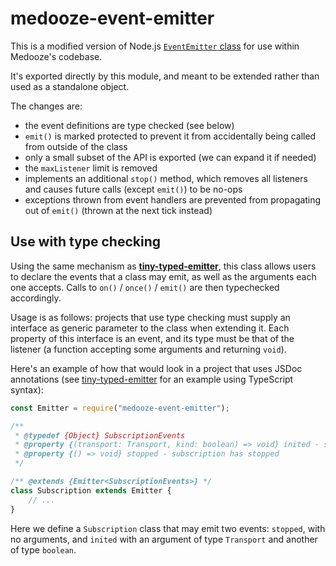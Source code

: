 # medooze-event-emitter

This is a modified version of Node.js [`EventEmitter` class][event-emitter] for use within Medooze's codebase.

It's exported directly by this module, and meant to be extended rather than used as a standalone object.

The changes are:

 - the event definitions are type checked (see below)
 - `emit()` is marked protected to prevent it from accidentally being called from outside of the class
 - only a small subset of the API is exported (we can expand it if needed)
 - the `maxListener` limit is removed
 - implements an additional `stop()` method, which removes all listeners and causes future calls (except `emit()`) to be no-ops
 - exceptions thrown from event handlers are prevented from propagating out of `emit()` (thrown at the next tick instead)

## Use with type checking

Using the same mechanism as **[tiny-typed-emitter][]**, this class allows users to declare the events that a class may emit, as well as the arguments each one accepts. Calls to `on()` / `once()` / `emit()` are then typechecked accordingly.

Usage is as follows: projects that use type checking must supply an interface as generic parameter to the class when extending it. Each property of this interface is an event, and its type must be that of the listener (a function accepting some arguments and returning `void`).

Here's an example of how that would look in a project that uses JSDoc annotations (see [tiny-typed-emitter][] for an example using TypeScript syntax):

~~~ js
const Emitter = require("medooze-event-emitter");

/**
 * @typedef {Object} SubscriptionEvents
 * @property {(transport: Transport, kind: boolean) => void} inited - subscription has initialized
 * @property {() => void} stopped - subscription has stopped
 */

/** @extends {Emitter<SubscriptionEvents>} */
class Subscription extends Emitter {
    // ...
}
~~~

Here we define a `Subscription` class that may emit two events: `stopped`, with no arguments, and `inited` with an argument of type `Transport` and another of type `boolean`.


[event-emitter]: https://nodejs.org/api/events.html
[tiny-typed-emitter]: https://www.npmjs.com/package/tiny-typed-emitter
